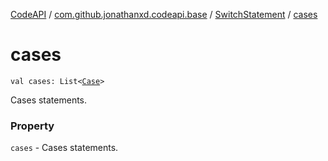 [CodeAPI](../../index.md) / [com.github.jonathanxd.codeapi.base](../index.md) / [SwitchStatement](index.md) / [cases](.)

# cases

`val cases: List<`[`Case`](../-case/index.md)`>`

Cases statements.

### Property

`cases` - Cases statements.